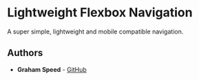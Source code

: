 # Lightweight Flexbox Navigation

A super simple, lightweight and mobile compatible navigation.

## Authors

* **Graham Speed** - [GitHub](https://github.com/remalem)
